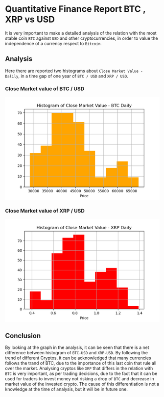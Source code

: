 
# Quantitative Finance Report BTC , XRP vs USD

It is very important to make a detailed analysis of the relation with the most stable coin ```BTC``` against ```USD``` and other 
cryptocurrencies, in order to value the independence of a currency respect to ```Bitcoin```.

## Analysis

Here there are reported two histograms about ```Close Market Value - Dalily```, in a time gap of one year of ```BTC / USD``` and ```XRP / USD```.

### Close Market value of BTC / USD

<p align="center">
    <img src="close_market_value_btc_usd.png">
</p>

### Close Market value of XRP / USD

<p align="center">
    <img src="close_market_value_xrp_usd.png">
</p>


## Conclusion

By looking at the graph in the analysis, it can be seen 
that there is a net difference between histogram of ```BTC-USD``` and ```XRP-USD```. By following the trend of different 
Cryptos, it can be acknowledged that many currencies follows the trand of BTC, due to the importance of this last coin that rule
all over the market. Analysing cryptos like ```XRP``` that differs in the relation with ```BTC``` is very important, as per trading decisions, due to the 
fact that it can be used for traders to invest money not risking a drop of ```BTC``` and decrease in market value of the invested crypto. The cause of this differentiation is not a knowledge at the time of analysis, but it will be in future one. 